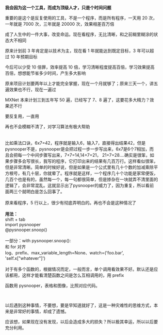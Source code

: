 
**我会因为这一个工具，而成为顶级人才，只是个时间问题**  

重要的是这个是反复使用的工具，不是一个程序，而是所有程序，一天用 20 次，一年就是 7000 次，三年就是 20000 次，效果相差百万倍  

成了人生中的一件大事，改变命运。现在看程序，无比清晰，和之前糊里糊涂的状态大不相同  

原来计划前 3 年肯定是以技术为主，现在看 1 年就能达到既定目标，3 年可以超过 10 年预期目标  

今后可以少受 10 倍罪，效率提高 10 倍，学习清晰程度提高百倍，学习效果提高百倍，想想能节省多少时间，产生多大影响  

原来项目计划要两年以上才能完全掌握，现在一个月就够了；原来三天一个，讲五遍效果也不行，现在一遍过  

MXNet 本来计划三到五年写 50 遍，已经写了 7、8 遍了，这要花多大精力？效果还不行  

要反复用，一直用  

再也不会模糊不清了，对学习算法有极大帮助  
<br>
<br>
比如乘法口诀，6x7=42，程序就是输入6，输入7，直接得出结果42，但是pysnooper不是，pysnooper是会把过程一步一步写出来，6x7是6个7相加，而且会把每一个中间步骤写出来，7+7=14,14+7=21， 21+7=28....确实是很笨，如果步骤多会写很长，我写的程序，它打印出来的结果有几百万行。这样看似很笨，但是非常清晰。简单的时候好说，但是如果是一个公式里有几十个数的加减乘除平方根号，有几十层，你就晕了。程序就是这样，一个程序几十个功能是家常便饭，几百个也是有的，虽然每一个，每一句都很简单，但是掺杂在一块就弄不清里面的逻辑了，会非常混乱。这就显示出了pysnooper的威力了，因为重复，所以看前面两三个就明白是怎么回事了。
<br>
<br>
原来看程序，5 行以上，很少有彻底弄明白的。再也不会是这种情况了
<br>
<br>
**用法：**
<br>
shift + tab
<br>
import pysnooper  
@pysnooper.snoop()   
<br>
一部分：with pysnooper.snoop():  
和 for 对齐  
log、prefix、max_variable_length=None、watch=('foo.bar', 'self.x["whatever"]')  
<br>
对于有多个函数的，根据情况而定，一般而言，单个调用看效果不好。默认还是应该都用，这样才能看清楚函数之间是怎么互相调用的，用 prefix  

函数用 pysnooper，表格和图像，比照对应代码。  

<br>

以后遇到这种事情，不要想，要是早知道就好了，这是一种灾难性的思维方式，本来是非常好的事情，却成了遗憾。  

应该想，如果现在没有发现，以后会造成多大的损失？所以极其幸运，所以以后要充分利用。  


